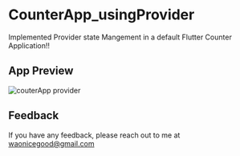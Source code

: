 # CounterApp_usingProvider

Implemented Provider state Mangement in a default Flutter Counter Application!!

## App Preview
![couterApp provider](https://github.com/pawan-wao/CounterApp_usingProvider/assets/119276655/fecf2232-5216-4088-958b-b1b20ed4814b)

## Feedback
If you have any feedback, please reach out to me at waonicegood@gmail.com
